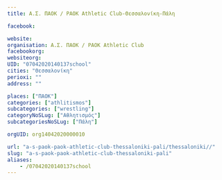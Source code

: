 ```yaml
---
title: Α.Σ. ΠΑΟΚ / PAOK Athletic Club-Θεσσαλονίκη-Πάλη

facebook:

website:
organisation: Α.Σ. ΠΑΟΚ / PAOK Athletic Club
facebookorg:
websiteorg:
UID: "07042020140137school"
cities: "Θεσσαλονίκη"
perioxi: ""
address: ""

places: ["ΠΑΟΚ"]
categories: ["athlitismos"]
subcategories: ["wrestling"]
categoryNoSLug: ["Αθλητισμός"]
subcategoriesNoSLug: ["Πάλη"]

orgUID: org14042020000010

url: "a-s-paok-paok-athletic-club-thessaloniki-pali/thessaloniki//"
slug: "a-s-paok-paok-athletic-club-thessaloniki-pali"
aliases:
    - /07042020140137school
---
```





